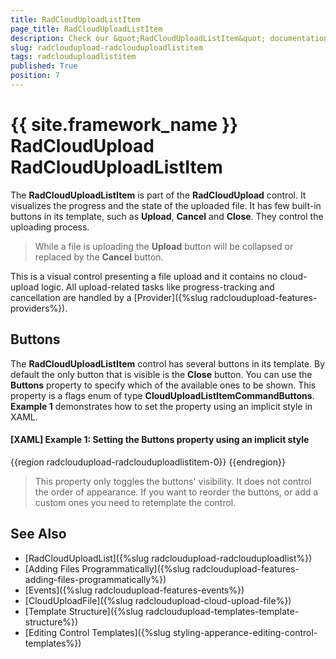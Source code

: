 ```yaml
---
title: RadCloudUploadListItem
page_title: RadCloudUploadListItem
description: Check our &quot;RadCloudUploadListItem&quot; documentation article for the RadCloudUpload {{ site.framework_name }} control.
slug: radcloudupload-radclouduploadlistitem
tags: radclouduploadlistitem
published: True
position: 7
---
```


# {{ site.framework_name }} RadCloudUpload RadCloudUploadListItem

The __RadCloudUploadListItem__ is part of the __RadCloudUpload__ control. It visualizes the progress and the state of the uploaded file. It has few built-in buttons in its template, such as __Upload__, __Cancel__ and __Close__. They control the uploading process.

>While a file is uploading the __Upload__ button will be collapsed or replaced by the __Cancel__ button.

This is a visual control presenting a file upload and it contains no cloud-upload logic. All upload-related tasks like progress-tracking and cancellation are handled by a [Provider]({%slug radcloudupload-features-providers%}).         

## Buttons

The __RadCloudUploadListItem__ control has several buttons in its template. By default the only button that is visible is the __Close__ button. You can use the __Buttons__ property to specify which of the available ones to be shown. This property is a flags enum of type __CloudUploadListItemCommandButtons__. __Example 1__ demonstrates how to set the property using an implicit style in XAML.

#### __[XAML] Example 1: Setting the Buttons property using an implicit style__
{{region radcloudupload-radclouduploadlistitem-0}}
    <Style TargetType="telerik:RadCloudUploadListItem">
       <Setter Property="Buttons" Value="Upload,Cancel,Close" />
    </Style>
{{endregion}}

> This property only toggles the buttons' visibility. It does not control the order of appearance. If you want to reorder the buttons, or add a custom ones you need to retemplate the control.

## See Also
* [RadCloudUploadList]({%slug radcloudupload-radclouduploadlist%})
* [Adding Files Programmatically]({%slug radcloudupload-features-adding-files-programmatically%})
* [Events]({%slug radcloudupload-features-events%})
* [CloudUploadFile]({%slug radcloudupload-cloud-upload-file%})
* [Template Structure]({%slug radcloudupload-templates-template-structure%})
* [Editing Control Templates]({%slug styling-apperance-editing-control-templates%})
